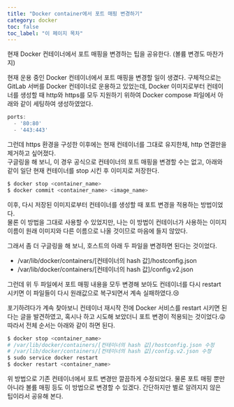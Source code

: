 ```yaml
---
title: "Docker container에서 포트 매핑 변경하기"
category: docker
toc: false
toc_label: "이 페이지 목차"
---
```


현재 Docker 컨테이너에서 포트 매핑을 변경하는 팁을 공유한다. (볼륨 변경도 마찬가지)

현재 운용 중인 Docker 컨테이너에서 포트 매핑을 변경할 일이 생겼다. 구체적으로는 GitLab 서버를 Docker 컨테이너로 운용하고 있었는데, 
Docker 이미지로부터 컨테이너를 생성할 때 http와 https를 모두 지원하기 위하여 Docker compose 파일에서 아래와 같이 세팅하여 생성하였었다.
```jsx
ports:
  - '80:80'
  - '443:443'
```

그런데 https 환경을 구성한 이후에는 현재 컨테이너를 그대로 유지한채, http 연결만을 제거하고 싶어졌다.  
구글링을 해 보니, 이 경우 공식으로 컨테이너의 포트 매핑을 변경할 수는 없고, 아래와 같이 일단 현재 컨테이너를 stop 시킨 후 이미지로 저장한다.
```bash
$ docker stop <container_name>
$ docker commit <container_name> <image_name>
```
이후, 다시 저장된 이미지로부터 컨테이너를 생성할 때 포트 변경을 적용하는 방법이었다.  
물론 이 방법을 그대로 사용할 수 있었지만, 나는 이 방법이 컨테이너가 사용하는 이미지 이름이 원래 이미지와 다른 이름으로 나올 것이므로 마음에 들지 않았다.

그래서 좀 더 구글링을 해 보니, 호스트의 아래 두 파일을 변경하면 된다는 것이었다.
* /var/lib/docker/containers/[컨테이너의 hash 값]/hostconfig.json
* /var/lib/docker/containers/[컨테이너의 hash 값]/config.v2.json

그런데 위 두 파일에서 포트 매핑 내용을 모두 변경해 보아도 컨테이너를 다시 restart 시키면 이 파일들이 다시 원래값으로 복구되면서 계속 실패하였다.😢

포기하려다가 계속 찾아보니 컨테이너 재시작 전에 Docker 서비스를 restart 시키면 된다는 글을 발견하였고, 혹시나 하고 시도해 보았더니 포트 변경이 적용되는 것이었다.😜  
따라서 전체 순서는 아래와 같이 하면 된다.
```bash
$ docker stop <container_name>
# /var/lib/docker/containers/[컨테이너의 hash 값]/hostconfig.json 수정
# /var/lib/docker/containers/[컨테이너의 hash 값]/config.v2.json 수정
$ sudo service docker restart
$ docker restart <container_name>
```

위 방법으로 기존 컨테이너에서 포트 변경만 깔끔하게 수정되었다. 물론 포트 매핑 뿐만 아니라 볼륨 매핑 등도 이 방법으로 변경할 수 있겠다. 간단하지만 별로 알려지지 않은 팁이라서 공유해 본다.

